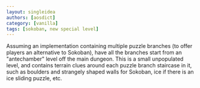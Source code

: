 ```yaml
---
layout: singleidea
authors: [aosdict]
category: [vanilla]
tags: [sokoban, new special level]
---
```

Assuming an implementation containing multiple puzzle branches (to offer players
an alternative to Sokoban), have all the branches start from an "antechamber"
level off the main dungeon. This is a small unpopulated level, and contains
terrain clues around each puzzle branch staircase in it, such as boulders and
strangely shaped walls for Sokoban, ice if there is an ice sliding puzzle, etc.
